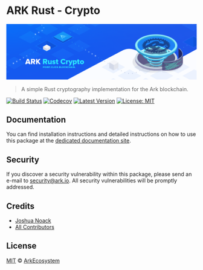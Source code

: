 # ARK Rust - Crypto

<p align="center">
    <img src="./banner.png" />
</p>

> A simple Rust cryptography implementation for the Ark blockchain.

[![Build Status](https://badgen.now.sh/travis/ArkEcosystem/rust-crypto/master)](https://travis-ci.org/ArkEcosystem/rust-crypto)
[![Codecov](https://badgen.now.sh/codecov/c/github/arkecosystem/rust-crypto)](https://codecov.io/gh/arkecosystem/rust-crypto)
[![Latest Version](https://badgen.now.sh/github/release/ArkEcosystem/rust-crypto)](https://github.com/ArkEcosystem/rust-crypto/releases)
[![License: MIT](https://badgen.now.sh/badge/license/MIT/green)](https://opensource.org/licenses/MIT)

## Documentation

You can find installation instructions and detailed instructions on how to use this package at the [dedicated documentation site](https://docs.ark.io/sdk/cryptography/rust.html).

## Security

If you discover a security vulnerability within this package, please send an e-mail to security@ark.io. All security vulnerabilities will be promptly addressed.

## Credits

- [Joshua Noack](https://github.com/supaiku0)
- [All Contributors](../../contributors)

## License

[MIT](LICENSE) © [ArkEcosystem](https://ark.io)
